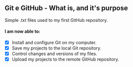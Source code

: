 ## Git e GitHub - What is, and it's purpose

Simple .txt files used to my first GitHub repository.

#### I am now able to:
- [x] Install and configure Git on my computer.
- [x] Save my projects to the local Git repository.
- [x] Control changes and versions of my files.
- [x] Upload my projects to the remote GitHub repository.

